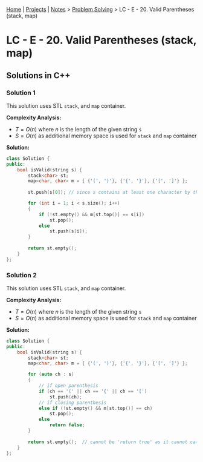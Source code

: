 [Home](../../) | [Projects](../../projects) | [Notes](../) > <a href="./">Problem Solving</a> > LC - E - 20. Valid Parentheses (stack, map)

# LC - E - 20. Valid Parentheses (stack, map)



## Solutions in C++

### Solution 1

This solution uses STL `stack`, and `map` container.

**Complexity Analysis:**

*  $T = O(n)$ where $n$ is the length of the given string `s`
*  $S = O(n)$ as additional memory space is used for `stack` and `map` container

**Solution:**

```cpp
class Solution {
public:
    bool isValid(string s) {
        stack<char> st;
        map<char, char> m = { {'(', ')'}, {'{', '}'}, {'[', ']'} };        
    
        st.push(s[0]); // since s contains at least one character by the constraints

        for (int i = 1; i < s.size(); i++)
        {
            if (!st.empty() && m[st.top()] == s[i])
                st.pop();
            else
                st.push(s[i]);
        }       
        
        return st.empty();
    }
};
```



### Solution 2

This solution uses STL `stack`, and `map` container. 

**Complexity Analysis:**

*  $T = O(n)$ where $n$ is the length of the given string `s`
*  $S = O(n)$ as additional memory space is used for `stack` and `map` container

**Solution:**

```cpp
class Solution {
public:
    bool isValid(string s) {
        stack<char> st;
        map<char, char> m = { {'(', ')'}, {'{', '}'}, {'[', ']'} };     

        for (auto ch : s)
        {
            // if open parenthesis
            if (ch == '(' || ch == '{' || ch == '[')
                st.push(ch);
            // if closing parenthesis 
            else if (!st.empty() && m[st.top()] == ch)
                st.pop();
            else
                return false;
        }
        
        return st.empty();	// cannot be 'return true' as it cannot catch "[" like case
    }
};
```

